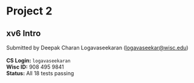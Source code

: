 # **Project 2**

## **xv6 Intro**

Submitted by Deepak Charan Logavaseekaran (logavaseekar@wisc.edu)
<br> <br>
**CS Login:** ```logavaseekaran```
<br>
**Wisc ID:** 908 495 9841
<br>
**Status:** All 18 tests passing